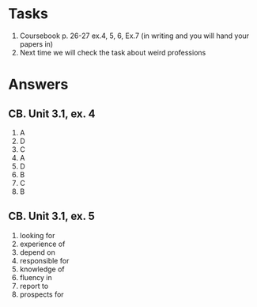# Tasks
1. Coursebook p. 26-27 ex.4, 5, 6, Ex.7 (in writing and you will hand your papers in)
2. Next time we will check the task about weird professions

# Answers
## CB. Unit 3.1, ex. 4
1. A
2. D
3. C
4. A
5. D
6. B
7. C
8. B

## CB. Unit 3.1, ex. 5
1. looking for
2. experience of
3. depend on
4. responsible for
5. knowledge of
6. fluency in
7. report to
8. prospects for
